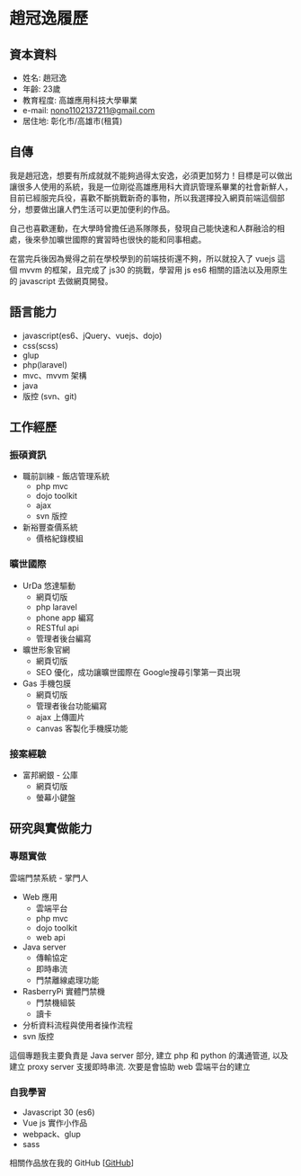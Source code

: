 # 趙冠逸履歷
## 資本資料
* 姓名: 趙冠逸
* 年齡: 23歲
* 教育程度: 高雄應用科技大學畢業
* e-mail: nono1102137211@gmail.com
* 居住地: 彰化市/高雄市(租賃)

## 自傳
我是趙冠逸，想要有所成就就不能夠過得太安逸，必須更加努力！目標是可以做出讓很多人使用的系統，我是一位剛從高雄應用科大資訊管理系畢業的社會新鮮人，目前已經服完兵役，喜歡不斷挑戰新奇的事物，所以我選擇投入網頁前端這個部分，想要做出讓人們生活可以更加便利的作品。  

自己也喜歡運動，在大學時曾擔任過系隊隊長，發現自己能快速和人群融洽的相處，後來參加曠世國際的實習時也很快的能和同事相處。

在當完兵後因為覺得之前在學校學到的前端技術還不夠，所以就投入了 vuejs 這個 mvvm 的框架，且完成了 js30 的挑戰，學習用 js es6 相關的語法以及用原生的 javascript 去做網頁開發。
## **語言能力**
* javascript(es6、jQuery、vuejs、dojo)
* css(scss)
* glup
* php(laravel)
* mvc、mvvm 架構
* java
* 版控 (svn、git)
## **工作經歷**
### 振碩資訊
* 職前訓練 - 飯店管理系統
    * php mvc
    * dojo toolkit
    * ajax
    * svn 版控
* 新裕豐查價系統
    * 價格紀錄模組
### 曠世國際
* UrDa 悠達驅動
    * 網頁切版
    * php laravel 
    * phone app 編寫
    * RESTful api
    * 管理者後台編寫
* 曠世形象官網
    * 網頁切版
    * SEO 優化，成功讓曠世國際在 Google搜尋引擎第一頁出現
* Gas 手機包膜
    * 網頁切版
    * 管理者後台功能編寫
    * ajax 上傳圖片
    * canvas 客製化手機膜功能

### 接案經驗
* 富邦網銀 - 公庫
    * 網頁切版
    * 螢幕小鍵盤


## **研究與實做能力**
### 專題實做
雲端門禁系統 - 掌門人
* Web 應用 
    * 雲端平台
    * php mvc
    * dojo toolkit
    * web api
* Java server
    * 傳輸協定
    * 即時串流
    * 門禁離線處理功能
* RasberryPi 實體門禁機
    * 門禁機組裝
    * 讀卡
* 分析資料流程與使用者操作流程
* svn 版控

這個專題我主要負責是 Java server 部分, 建立 php 和 python 的溝通管道, 以及建立 proxy server 支援即時串流.
次要是會協助 web 雲端平台的建立
### 自我學習
* Javascript 30 (es6)
* Vue js 實作小作品
* webpack、glup
* sass

相關作品放在我的 GitHub [[GitHub](https://github.com/nono1526)]

